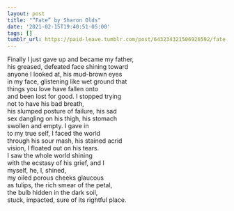 ```yaml
---
layout: post
title: "“Fate” by Sharon Olds"
date: '2021-02-15T19:40:51-05:00'
tags: []
tumblr_url: https://paid-leave.tumblr.com/post/643234321506926592/fate-by-sharon-olds
---
```

Finally I just gave up and became my father,  
his greased, defeated face shining toward  
anyone I looked at, his mud-brown eyes  
in my face, glistening like wet ground that  
things you love have fallen onto  
and been lost for good. I stopped trying  
not to have his bad breath,  
his slumped posture of failure, his sad  
sex dangling on his thigh, his stomach  
swollen and empty. I gave in&nbsp;  
to my true self, I faced the world  
through his sour mash, his stained acrid  
vision, I floated out on his tears.  
I saw the whole world shining  
with the ecstasy of his grief, and I  
myself, he, I, shined,  
my oiled porous cheeks glaucous  
as tulips, the rich smear of the petal,  
the bulb hidden in the dark soil,  
stuck, impacted, sure of its rightful place.

